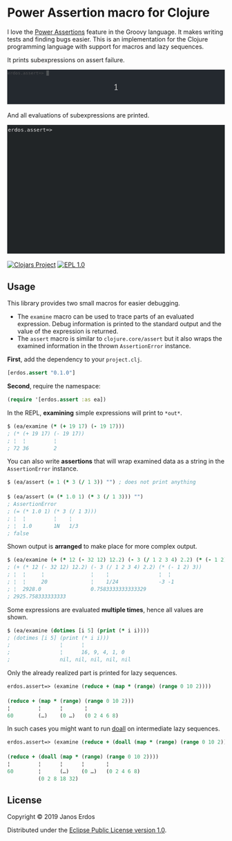 # Power Assertion macro for Clojure

I love the [Power Assertions](http://groovy-lang.org/testing.html#_power_assertions) feature in the Groovy language. It makes writing tests and finding bugs easier. This is an implementation for the Clojure programming language with support for macros and lazy sequences.

It prints subexpressions on assert failure.

<img src="docs/animation-1.gif"/>

And all evaluations of subexpressions are printed.

<img src="docs/animation-3.gif"/>

[![Clojars Project](https://img.shields.io/clojars/v/io.github.erdos/erdos.assert.svg)](https://clojars.org/io.github.erdos/erdos.assert)
[![EPL 1.0](https://img.shields.io/badge/License-EPL%201.0-red.svg)](https://www.eclipse.org/legal/epl-1.0/)

## Usage

This library provides two small macros for easier debugging.
 - The `examine` macro can be used to trace parts of an evaluated expression. Debug information is printed to the standard output and the value of the expression is returned.
 - The `assert` macro is similar to `clojure.core/assert` but it also wraps the examined information in the thrown `AssertionError` instance.


**First**, add the dependency to your `project.clj`.

``` clojure
[erdos.assert "0.1.0"]

```


**Second**, require the namespace:

``` clojure
(require '[erdos.assert :as ea])
```


In the REPL, **examining** simple expressions will print to `*out*`.

``` clojure
$ (ea/examine (* (+ 19 17) (- 19 17)))
; (* (+ 19 17) (- 19 17))
; ¦  ¦         ¦
; 72 36        2

```


You can also write **assertions** that will wrap examined data as a string in the `AssertionError` instance.

``` clojure
$ (ea/assert (= 1 (* 3 (/ 1 3)) "") ; does not print anything

$ (ea/assert (= (* 1.0 1) (* 3 (/ 1 3))) "")
; AssertionError
; (= (* 1.0 1) (* 3 (/ 1 3)))
; ¦  ¦         ¦    ¦
; ¦  1.0       1N   1/3
; false
```


Shown output is **arranged** to make place for more complex output.

``` clojure
$ (ea/examine (+ (* 12 (- 32 12) 12.2) (- 3 (/ 1 2 3 4) 2.2) (* (- 1 2) 3)))
; (+ (* 12 (- 32 12) 12.2) (- 3 (/ 1 2 3 4) 2.2) (* (- 1 2) 3))
; ¦  ¦     ¦               ¦    ¦                ¦  ¦
; ¦  ¦     20              ¦    1/24             -3 -1
; ¦  2928.0                0.7583333333333329
; 2925.758333333333
```


Some expressions are evaluated **multiple times**, hence all values are shown.

``` clojure
$ (ea/examine (dotimes [i 5] (print (* i i))))
; (dotimes [i 5] (print (* i i)))
;                ¦      ¦
;                ¦      16, 9, 4, 1, 0
;                nil, nil, nil, nil, nil
```

Only the already realized part is printed for lazy sequences.

```clojure
erdos.assert=> (examine (reduce + (map * (range) (range 0 10 2))))

(reduce + (map * (range) (range 0 10 2)))
¦         ¦      ¦       ¦
60        (…)    (0 …)   (0 2 4 6 8) 
```

In such cases you might want to run [doall](https://clojuredocs.org/clojure.core/doall) on intermediate lazy sequences.

```clojure
erdos.assert=> (examine (reduce + (doall (map * (range) (range 0 10 2)))))

(reduce + (doall (map * (range) (range 0 10 2))))
¦         ¦      ¦      ¦       ¦
60        ¦      (…)    (0 …)   (0 2 4 6 8) 
          (0 2 8 18 32) 
```

## License

Copyright © 2019 Janos Erdos

Distributed under the [Eclipse Public License version 1.0](https://www.eclipse.org/legal/epl-1.0/).
